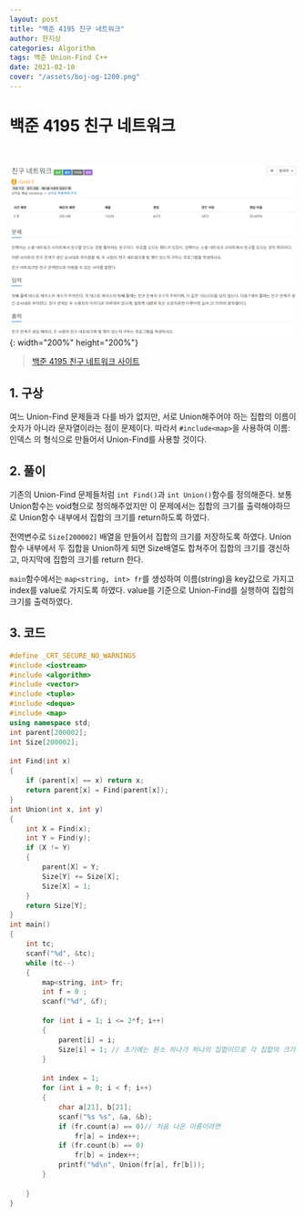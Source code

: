 ```yaml
---
layout: post
title: "백준 4195 친구 네트워크"
author: 한지상
categories: Algorithm
tags: 백준 Union-Find C++
date: 2021-02-10
cover: "/assets/boj-og-1200.png"
---
```

백준 4195 친구 네트워크
======================
<br>

![](/assets/캡처_2021_02_10_02_50_32.png){: width="200%" height="200%"}
>[백준 4195 친구 네트워크 사이트][사이트]

## 1. 구상

여느 Union-Find 문제들과 다를 바가 없지만, 서로 Union해주어야 하는 집합의 이름이 숫자가 아니라 문자열이라는 점이 문제이다. 따라서 `#include<map>`을 사용하여 이름: 인덱스 의 형식으로 만들어서 Union-Find를 사용할 것이다.
<br>

## 2. 풀이

기존의 Union-Find 문제들처럼 `int Find()`과 `int Union()`함수를 정의해준다. 보통 Union함수는 void형으로 정의해주었지만 이 문제에서는 집합의 크기를 출력해야하므로 Union함수 내부에서 집합의 크기를 return하도록 하였다. 

전역변수로 `Size[200002]` 배열을 만들어서 집합의 크기를 저장하도록 하였다. Union함수 내부에서 두 집합을 Union하게 되면 Size배열도 합쳐주어 집합의 크기를 갱신하고, 마지막에 집합의 크기를 return 한다.

`main`함수에서는 `map<string, int> fr`를 생성하여 이름(string)을 key값으로 가지고 index를 value로 가지도록 하였다. value를 기준으로 Union-Find를 실행하여 집합의 크기를 출력하였다.
<br>

## 3. 코드

```c++
#define _CRT_SECURE_NO_WARNINGS
#include <iostream>
#include <algorithm>
#include <vector>
#include <tuple>
#include <deque>
#include <map>
using namespace std;
int parent[200002];
int Size[200002];

int Find(int x)
{
	if (parent[x] == x) return x;
	return parent[x] = Find(parent[x]);
}
int Union(int x, int y)
{
	int X = Find(x);
	int Y = Find(y);
	if (X != Y)
	{
		parent[X] = Y;
		Size[Y] += Size[X];
		Size[X] = 1;
	}
	return Size[Y];
}
int main()
{
	int tc;
	scanf("%d", &tc);
	while (tc--)
	{
		map<string, int> fr;
		int f = 0 ;
		scanf("%d", &f);

		for (int i = 1; i <= 2*f; i++)
		{
			parent[i] = i;
			Size[i] = 1; // 초기에는 원소 하나가 하나의 집합이므로 각 집합의 크기는 1로 지정. 
		}

		int index = 1;
		for (int i = 0; i < f; i++)
		{
			char a[21], b[21];
			scanf("%s %s", &a, &b);
			if (fr.count(a) == 0)// 처음 나온 이름이라면
				fr[a] = index++;
			if (fr.count(b) == 0)
				fr[b] = index++;
			printf("%d\n", Union(fr[a], fr[b]));
		}
		
	}
}
```

[사이트]: https://www.acmicpc.net/problem/4195